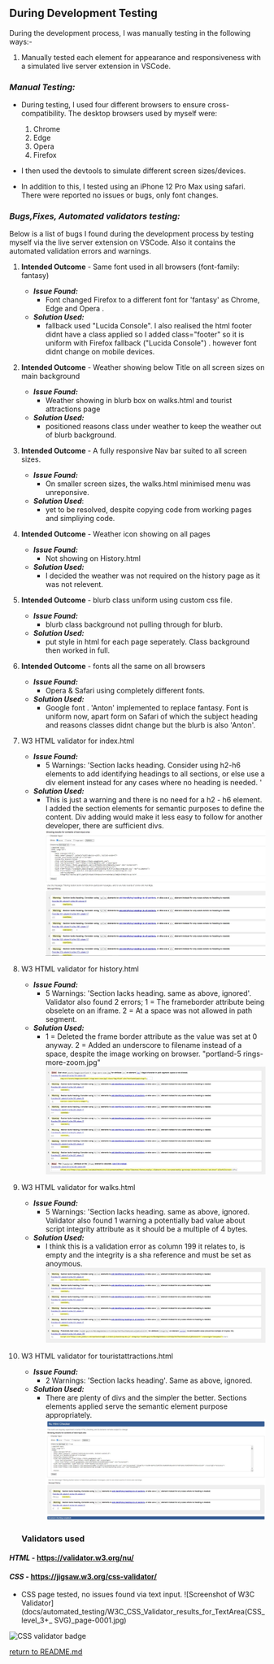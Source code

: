## **During Development Testing**
During the development process, I was manually testing in the following ways:-

1. Manually tested each element for appearance and responsiveness with a simulated live server extension in VSCode.
 
### ***Manual Testing:***
* During testing, I used four different browsers to ensure cross-compatibility. The desktop browsers used by myself were:

  1. Chrome
  2. Edge
  3. Opera
  4. Firefox

* I then used the devtools to simulate different screen sizes/devices.
* In addition to this, I tested using an iPhone 12 Pro Max using safari. There were reported no issues or bugs, only font changes.

### ***Bugs,Fixes, Automated validators testing:***

Below is a list of bugs I found during the development process by testing myself via the live server extension on VSCode. Also it contains the automated validation errors and warnings.

1. **Intended Outcome** - Same font used in all browsers (font-family: fantasy)
    * ***Issue Found:*** 
        * Font changed Firefox to a different font for 'fantasy' as Chrome, Edge and Opera .
    * ***Solution Used:*** 
        * fallback used "Lucida Console". I also realised the html footer didnt have a class applied so I added class="footer" so it is uniform with Firefox fallback ("Lucida Console") . however font didnt change on mobile devices.
2. **Intended Outcome** - Weather showing below Title on all screen sizes on main background 
    * ***Issue Found:*** 
        * Weather showing in blurb box on walks.html and tourist attractions page
    * ***Solution Used:***    
        * positioned reasons class under weather to keep the weather out of blurb background.
3. **Intended Outcome** - A fully responsive Nav bar suited to all screen sizes.
    * ***Issue Found:*** 
        * On smaller screen sizes, the walks.html minimised menu was unreponsive.
    * ***Solution Used***:
        *   yet to be resolved, despite copying code from working pages and simpliying code. 
4. **Intended Outcome** - Weather icon showing on all pages
    * ***Issue Found:*** 
        * Not showing on History.html
    * ***Solution Used:*** 
        * I decided the weather was not required on the history page as it was not relevent.
5. **Intended Outcome** - blurb class uniform using custom css file.
    * ***Issue Found:*** 
        * blurb class background not pulling through for blurb.
    * ***Solution Used:***
        * put style in html for each page seperately. Class background then worked in full.
6. **Intended Outcome** - fonts all the same on all browsers
    * ***Issue Found:***
        * Opera & Safari using completely different fonts.
    * ***Solution Used:***
        * Google font . 'Anton' implemented to replace fantasy.  Font is uniform now, apart form on Safari of which the subject heading and reasons classes didnt change but the blurb is also 'Anton'. 
7. W3 HTML validator for index.html
    * ***Issue Found:***
        * 5 Warnings: 'Section lacks heading. Consider using h2-h6 elements to add identifying headings to all sections, or else use a div element instead for any cases where no heading is needed.   '
    * ***Solution Used:***
        * This is just a warning and there is no need for a h2 - h6 element.  I added the section elements for semantic purposes to define the content.  Div adding would make it less easy to follow for another developer, there are sufficient divs.
          ![Screenshot of W3C Validator](docs/automated_testing/index5warningssnip.JPG)
8. W3 HTML validator for history.html
    * ***Issue Found:***
        * 5 Warnings: 'Section lacks heading. same as above, ignored'.  Validator also found 2 errors; 1 = The frameborder attribute being obselete on an iframe. 2 = At a space was not allowed in path segment.  
    * ***Solution Used:***
        * 1 = Deleted the frame border attribute as the value was set at 0 anyway. 2 = Added an underscore to filename instead of a space, despite the image working on browser. "portland-5 rings-more-zoom.jpg"
          ![Screenshot of W3C Validator](docs/automated_testing/historyhtmlvalidationresults.jpg)
9. W3 HTML validator for walks.html
    * ***Issue Found:***
        * 5 Warnings: 'Section lacks heading. same as above, ignored.  Validator also found 1 warning a potentially bad value about script integrity attribute as it should be a multiple of 4 bytes.
    * ***Solution Used:***
        * I think this is a validation error as column 199 it relates to, is empty and the integrity is a sha reference and must be set as anoymous.
          ![Screenshot of W3C Validator](docs/automated_testing/walkshtmlvalidatorresults.jpg)
        
10. W3 HTML validator for touristattractions.html
    * ***Issue Found:***
        * 2 Warnings: 'Section lacks heading'. Same as above, ignored. 
    * ***Solution Used:***
        *  There are plenty of divs and the simpler the better.  Sections elements applied serve the semantic element purpose appropriately.
           ![Screenshot of W3C Validator](docs/automated_testing/touristattractionshtmlcheckersnip.jpg)

    ### **Validators used**

#### ***HTML*** - https://validator.w3.org/nu/

#### ***CSS*** - https://jigsaw.w3.org/css-validator/

* CSS page tested, no issues found via text input.
  ![Screenshot of W3C Validator](docs/automated_testing/W3C_CSS_Validator_results_for_TextArea(CSS_level_3+_ SVG)_page-0001.jpg)

![CSS validator badge](https://jigsaw.w3.org/css-validator/images/vcss)


[return to README.md](README.md)
